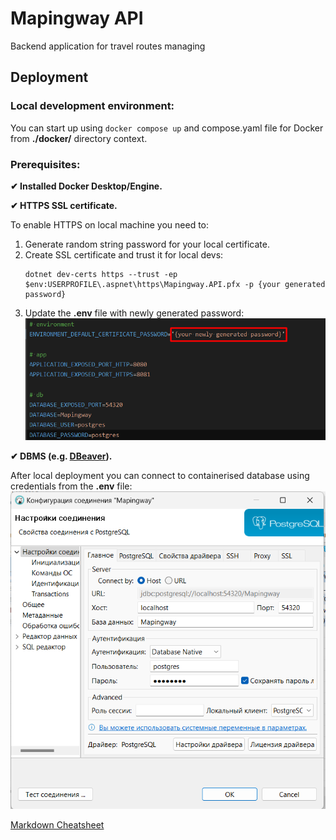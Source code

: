 # Mapingway API

Backend application for travel routes managing

## Deployment

### Local development environment:

You can start up using `docker compose up` and compose.yaml file for Docker from **./docker/** directory context.

### Prerequisites:

**✔ Installed Docker Desktop/Engine.**

**✔ HTTPS SSL certificate.**

To enable HTTPS on local machine you need to:

1. Generate random string password for your local certificate.
2. Create SSL certificate and trust it for local devs:
   ```
   dotnet dev-certs https --trust -ep $env:USERPROFILE\.aspnet\https\Mapingway.API.pfx -p {your generated password}
   ```
3. Update the **.env** file with newly generated password:
![certificate-local-ssl-password.png](.github/readmecontent/certificate-local-ssl-password.png)

**✔ DBMS (e.g. [DBeaver](https://dbeaver.io/download/)).**

After local deployment you can connect to containerised database using credentials from the **.env** file:
![localdb-connection.png](.github/readmecontent/localdb-connection.png)












[Markdown Cheatsheet](https://github.com/adam-p/markdown-here/wiki/Markdown-Cheatsheet#links)